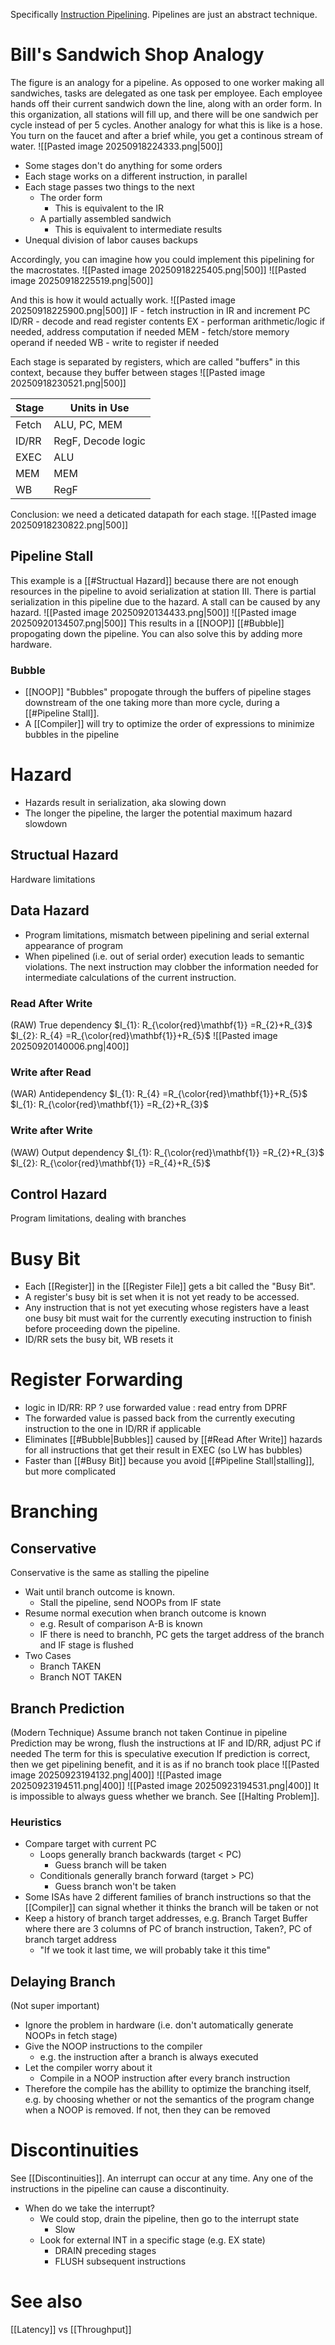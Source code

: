 Specifically [Instruction Pipelining](https://en.wikipedia.org/wiki/Instruction_pipelining). Pipelines are just an abstract technique.
# Bill's Sandwich Shop Analogy
The figure is an analogy for a pipeline. As opposed to one worker making all sandwiches, tasks are delegated as one task per employee. Each employee hands off their current sandwich down the line, along with an order form. In this organization, all stations will fill up, and there will be one sandwich per cycle instead of per 5 cycles. Another analogy for what this is like is a hose. You turn on the faucet and after a brief while, you get a continous stream of water.
![[Pasted image 20250918224333.png|500]]
* Some stages don't do anything for some orders
* Each stage works on a different instruction, in parallel
* Each stage passes two things to the next
	* The order form
		* This is equivalent to the IR
	* A partially assembled sandwich
		* This is equivalent to intermediate results
* Unequal division of labor causes backups

Accordingly, you can imagine how you could implement this pipelining for the macrostates.
![[Pasted image 20250918225405.png|500]]
![[Pasted image 20250918225519.png|500]]

And this is how it would actually work.
![[Pasted image 20250918225900.png|500]]
IF - fetch instruction in IR and increment PC
ID/RR - decode and read register contents
EX - performan arithmetic/logic if needed, address computation if needed
MEM - fetch/store memory operand if needed
WB - write to register if needed

Each stage is separated by registers, which are called "buffers" in this context, because they buffer between stages
![[Pasted image 20250918230521.png|500]]

| Stage | Units in Use       |
| ----- | ------------------ |
| Fetch | ALU, PC, MEM       |
| ID/RR | RegF, Decode logic |
| EXEC  | ALU                |
| MEM   | MEM                |
| WB    | RegF               |
Conclusion: we need a deticated datapath for each stage.
![[Pasted image 20250918230822.png|500]]

## Pipeline Stall
This example is a [[#Structual Hazard]] because there are not enough resources in the pipeline to avoid serialization at station III. There is partial serialization in this pipeline due to the hazard. A stall can be caused by any hazard.
![[Pasted image 20250920134433.png|500]]
![[Pasted image 20250920134507.png|500]]
This results in a [[NOOP]] [[#Bubble]] propogating down the pipeline. You can also solve this by adding more hardware.
### Bubble
* [[NOOP]] "Bubbles" propogate through the buffers of pipeline stages downstream of the one taking more than more cycle, during a [[#Pipeline Stall]].
* A [[Compiler]] will try to optimize the order of expressions to minimize bubbles in the pipeline

# Hazard
* Hazards result in serialization, aka slowing down
* The longer the pipeline, the larger the potential maximum hazard slowdown
## Structual Hazard
Hardware limitations
## Data Hazard
* Program limitations, mismatch between pipelining and serial external appearance of program
* When pipelined (i.e. out of serial order) execution leads to semantic violations. The next instruction may clobber the information needed for intermediate calculations of the current instruction.
### Read After Write
(RAW)
True dependency
$I_{1}: R_{\color{red}\mathbf{1}} =R_{2}+R_{3}$
$I_{2}: R_{4} =R_{\color{red}\mathbf{1}}+R_{5}$
![[Pasted image 20250920140006.png|400]]
### Write after Read
(WAR)
Antidependency
$I_{1}: R_{4} =R_{\color{red}\mathbf{1}}+R_{5}$
$I_{1}: R_{\color{red}\mathbf{1}} =R_{2}+R_{3}$
### Write after Write
(WAW)
Output dependency
$I_{1}: R_{\color{red}\mathbf{1}} =R_{2}+R_{3}$
$I_{2}: R_{\color{red}\mathbf{1}} =R_{4}+R_{5}$
## Control Hazard
Program limitations, dealing with branches

# Busy Bit
* Each [[Register]] in the [[Register File]] gets a bit called the "Busy Bit". 
* A register's busy bit is set when it is not yet ready to be accessed. 
* Any instruction that is not yet executing whose registers have a least one busy bit must wait for the currently executing instruction to finish before proceeding down the pipeline.
* ID/RR sets the busy bit, WB resets it
# Register Forwarding
* logic in ID/RR: RP ? use forwarded value : read entry from DPRF
* The forwarded value is passed back from the currently executing instruction to the one in ID/RR if applicable
* Eliminates [[#Bubble|Bubbles]] caused by [[#Read After Write]] hazards for all instructions that get their result in EXEC (so LW has bubbles)
* Faster than [[#Busy Bit]] because you avoid [[#Pipeline Stall|stalling]], but more complicated

# Branching
## Conservative
Conservative is the same as stalling the pipeline
* Wait until branch outcome is known.
	* Stall the pipeline, send NOOPs from IF state
* Resume normal execution when branch outcome is known
	* e.g. Result of comparison A-B is known
	* IF there is need to branchh, PC gets the target address of the branch and IF stage is flushed
* Two Cases
	* Branch TAKEN
	* Branch NOT TAKEN
## Branch Prediction
(Modern Technique)
Assume branch not taken
Continue in pipeline
Prediction may be wrong, flush the instructions at IF and ID/RR, adjust PC if needed
The term for this is speculative execution
If prediction is correct, then we get pipelining benefit, and it is as if no branch took place
![[Pasted image 20250923194132.png|400]]
![[Pasted image 20250923194511.png|400]]
![[Pasted image 20250923194531.png|400]]
It is impossible to always guess whether we branch. See [[Halting Problem]].
### Heuristics
* Compare target with current PC
	* Loops generally branch backwards (target < PC)
		* Guess branch will be taken
	* Conditionals generally branch forward (target > PC)
		* Guess branch won't be taken
* Some ISAs have 2 different families of branch instructions so that the [[Compiler]] can signal whether it thinks the branch will be taken or not
* Keep a history of branch target addresses, e.g. Branch Target Buffer where there are 3 columns of PC of branch instruction, Taken?, PC of branch target address
	* "If we took it last time, we will probably take it this time"

## Delaying Branch
(Not super important)
* Ignore the problem in hardware (i.e. don't automatically generate NOOPs in fetch stage)
* Give the NOOP instructions to the compiler
	* e.g. the instruction after a branch is always executed
* Let the compiler worry about it
	* Compile in a NOOP instruction after every branch instruction
* Therefore the compile has the abillity to optimize the branching itself, e.g. by choosing whether or not the semantics of the program change when a NOOP is removed. If not, then they can be removed


# Discontinuities
See [[Discontinuities]].
An interrupt can occur at any time.
Any one of the instructions in the pipeline can cause a discontinuity.
* When do we take the interrupt?
	* We could stop, drain the pipeline, then go to the interrupt state
		* Slow
	* Look for external INT in a specific stage (e.g. EX state)
		* DRAIN preceding stages
		* FLUSH subsequent instructions

# See also
[[Latency]] vs [[Throughput]]
